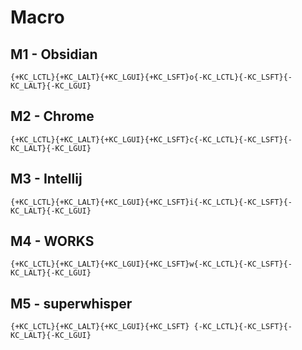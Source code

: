 # Macro

## M1 - Obsidian
```
{+KC_LCTL}{+KC_LALT}{+KC_LGUI}{+KC_LSFT}o{-KC_LCTL}{-KC_LSFT}{-KC_LALT}{-KC_LGUI}
```
 
## M2 - Chrome
```
{+KC_LCTL}{+KC_LALT}{+KC_LGUI}{+KC_LSFT}c{-KC_LCTL}{-KC_LSFT}{-KC_LALT}{-KC_LGUI}
```

## M3 - Intellij
```
{+KC_LCTL}{+KC_LALT}{+KC_LGUI}{+KC_LSFT}i{-KC_LCTL}{-KC_LSFT}{-KC_LALT}{-KC_LGUI}
```

## M4 - WORKS
```
{+KC_LCTL}{+KC_LALT}{+KC_LGUI}{+KC_LSFT}w{-KC_LCTL}{-KC_LSFT}{-KC_LALT}{-KC_LGUI}
```

## M5 - superwhisper
```
{+KC_LCTL}{+KC_LALT}{+KC_LGUI}{+KC_LSFT} {-KC_LCTL}{-KC_LSFT}{-KC_LALT}{-KC_LGUI}
```